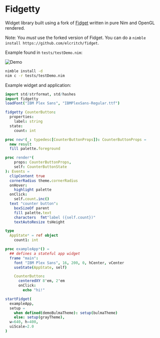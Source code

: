 # Fidgetty

Widget library built using a fork of [Fidget](https://github.com/elcritch/fidget) written in pure Nim and OpenGL rendered.

Note: You *must* use the forked version of Fidget. You can do a `nimble install https://github.com/elcritch/fidget`. 

Example found in `tests/testDemo.nim`:

![Demo](https://i.postimg.cc/ydxbyjJ4/Kapture-2022-05-04-at-01-07-14.gif)

```sh
nimble install -d
nim c -r tests/testDemo.nim
```

Example widget and application: 

```nim
import std/strformat, std/hashes
import fidgetty
loadFont("IBM Plex Sans", "IBMPlexSans-Regular.ttf")

fidgetty CounterButton:
  properties:
    label: string
  state:
    count: int

proc new*(_: typedesc[CounterButtonProps]): CounterButtonProps =
  new result
  fill palette.foreground

proc render*(
    props: CounterButtonProps,
    self: CounterButtonState
): Events =
  clipContent true
  cornerRadius theme.cornerRadius
  onHover:
    highlight palette
  onClick:
    self.count.inc()
  text "counter button":
    boxSizeOf parent
    fill palette.text
    characters  fmt"label ({self.count})"
    textAutoResize tsHeight

type
  AppState* = ref object
    count1: int

proc exampleApp*() =
  ## defines a stateful app widget
  frame "main":
    font "IBM Plex Sans", 16, 200, 0, hCenter, vCenter
    useState(AppState, self)

    CounterButton:
      centeredXY 8'em, 2'em
      onClick:
        echo "hi!"

startFidget(
  exampleApp,
  setup = 
    when defined(demoBulmaTheme): setup(bulmaTheme)
    else: setup(grayTheme),
  w=640, h=400,
  uiScale=2.0
)
```
